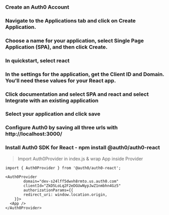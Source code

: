 ### Create an Auth0 Account

### Navigate to the Applications tab and click on Create Application.

### Choose a name for your application, select Single Page Application (SPA), and then click Create.

### In quickstart, select react

### In the settings for the application, get the Client ID and Domain. You’ll need these values for your React app.

### Click documentation and select SPA and react and select Integrate with an existing application

### Select your application and click save

### Configure Auth0 by saving all three urls with http://localhost:3000/

### Install Auth0 SDK for React - npm install @auth0/auth0-react

> Import Auth0Provider in index.js & wrap App inside Provider

```
import { Auth0Provider } from '@auth0/auth0-react';

<Auth0Provider
		domain="dev-s24lff5dwvh8rmto.us.auth0.com"
		clientId="ZkD5LoLq2F2eDGUwNypJwZ1nmbhn4Gz5"
		authorizationParams={{
		redirect_uri: window.location.origin,
	}}>			
  <App />
</Auth0Provider>
```
